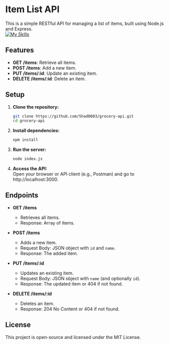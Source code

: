 # Item List API

This is a simple RESTful API for managing a list of items, built using Node.js and Express.  
[![My Skills](https://skillicons.dev/icons?i=js,nodejs,express,postman&theme=light)](https://skillicons.dev)

## Features

- **GET /items**: Retrieve all items.
- **POST /items**: Add a new item.
- **PUT /items/:id**: Update an existing item.
- **DELETE /items/:id**: Delete an item.

## Setup

1. **Clone the repository:**
   ```bash
   git clone https://github.com/Shad0603/grocery-api.git
   cd grocery-api
2. **Install dependencies:**
   ```bash
   npm install
3. **Run the server:**
   ```bash
   node index.js
4. **Access the API:**  
   Open your browser or API client (e.g., Postman) and go to http://localhost:3000.


   
## Endpoints

- **GET /items**
  - Retrieves all items.
  - Response: Array of items.

- **POST /items**
  - Adds a new item.
  - Request Body: JSON object with `id` and `name`.
  - Response: The added item.

- **PUT /items/:id**
  - Updates an existing item.
  - Request Body: JSON object with `name` (and optionally `id`).
  - Response: The updated item or 404 if not found.

- **DELETE /items/:id**
  - Deletes an item.
  - Response: 204 No Content or 404 if not found.

## License  
This project is open-source and licensed under the MIT License.
